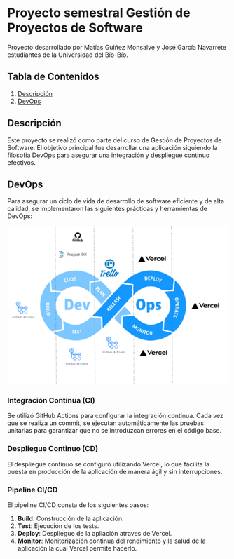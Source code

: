 # Proyecto semestral Gestión de Proyectos de Software
Proyecto desarrollado por Matías Guiñez Monsalve y José García Navarrete estudiantes de la Universidad del Bío-Bío.

## Tabla de Contenidos
1. [Descripción](#descripción)
2. [DevOps](#devops)

## Descripción
Este proyecto se realizó como parte del curso de Gestión de Proyectos de Software. El objetivo principal fue desarrollar una aplicación siguiendo la filosofía DevOps para asegurar una integración y despliegue continuo efectivos.

## DevOps
Para asegurar un ciclo de vida de desarrollo de software eficiente y de alta calidad, se implementaron las siguientes prácticas y herramientas de DevOps:

<div align="center">
  <img src="./devops.png" alt="DevOps Pipeline" width="600"/>
</div>

### Integración Continua (CI)
Se utilizó GitHub Actions para configurar la integración continua. Cada vez que se realiza un commit, se ejecutan automáticamente las pruebas unitarias para garantizar que no se introduzcan errores en el código base.

### Despliegue Continuo (CD)
El despliegue continuo se configuró utilizando Vercel, lo que facilita la puesta en producción de la aplicación de manera ágil y sin interrupciones.

### Pipeline CI/CD
El pipeline CI/CD consta de los siguientes pasos:
1. **Build**: Construcción de la aplicación.
2. **Test**: Ejecución de los tests.
3. **Deploy**: Despliegue de la apliación atraves de Vercel.
4. **Monitor**: Monitorización continua del rendimiento y la salud de la aplicación la cual Vercel permite hacerlo.
